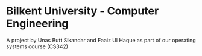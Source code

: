 # Bilkent University - Computer Engineering
A project by Unas Butt Sikandar and Faaiz Ul Haque as part of our operating systems course (CS342)
